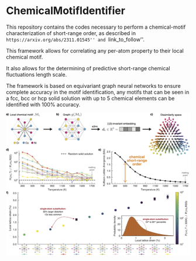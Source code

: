 # ChemicalMotifIdentifier


This repository contains the codes necessary to perform a chemical-motif characterization of short-range order, as described in ``https://arxiv.org/abs/2311.01545'' and ``link_to_follow''. 

This framework allows for correlating any per-atom property to their local chemical motif.

It also allows for the determining of predictive short-range chemical fluctuations length scale.

The framework is based on equivariant graph neural networks to ensure complete accuracy in the motif identification, any motifs that can be seen in a fcc, bcc or hcp solid solution with up to 5 chemical elements can be identified with 100% accuracy. 

![](assets/figure_2.png)
